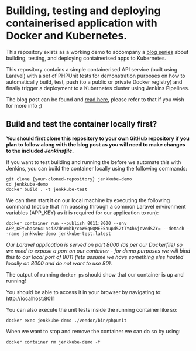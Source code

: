 # Building, testing and deploying containerised application with Docker and Kubernetes.

This repository exists as a working demo to accompany a [blog series](https://blog.bobbyallen.me/2020/02/24/building-testing-and-pushing-container-images-to-a-docker-registry-using-jenkins-pipelines/) about building, testing, and deploying containerised apps to Kubernetes.

This repository contains a simple containerised API service (built using Laravel) with a set of PHPUnit tests for demonstration purposes on how to automatically build, test, push (to a public or private Docker registry) and finally trigger a deployment to a Kubernetes cluster using Jenkins Pipelines.

The blog post can be found and [read here](https://blog.bobbyallen.me/2020/02/24/building-testing-and-pushing-container-images-to-a-docker-registry-using-jenkins-pipelines/), please refer to that if you wish for more info ;)

## Build and test the container locally first?

**You should first clone this repository to your own GitHub repository if you plan to follow along with the blog post as you will need to make changes to the included *Jenkinsfile*.**

If you want to test building and running the before we automate this with Jenkins, you can build the container locally using the following commands:

```shell script
git clone {your-cloned-repository} jenkkube-demo
cd jenkkube-demo
docker build . -t jenkkube-test
```

We can then start it on our local machine by executing the following command (notice that I'm passing through a common Laravel environment variables (APP_KEY) as it is required for our application to run):

```shell script
docker container run --publish 8011:8000 --env APP_KEY=base64:nsd2ZdnWmbb/coW6qGQMEE5aupd52tTY4h6jcVedSZY= --detach --name jenkkube-demo jenkkube-test:latest
```

*Our Laravel application is served on port 8000 (as per our Dockerfile) so we need to expose a port on our container - for demo purposes we will bind this to our local port of 8011 (lets assume we have something else hosted locally on 8000 and do not want to use 80).*

The output of running ``docker ps`` should show that our container is up and running!

You should be able to access it in your browser by navigating to: http://localhost:8011

You can also execute the unit tests inside the running container like so:

```shell script
docker exec jenkkube-demo ./vendor/bin/phpunit
```

When we want to stop and remove the container we can do so by using:

```shell script
docker container rm jenkkube-demo -f
```
